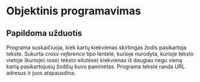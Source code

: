 # Objektinis programavimas

## Papildoma užduotis

Programa suskaičiuoja, kiek kartų kiekvienas skirtingas žodis pasikartoja tekste.
Sukurta *cross-reference* tipo lentelė, kurioje nurodyta, kurioje teksto vietoje (kurioje(-iose) teksto eilutėse) kiekvienas iš daugiau negu vieną kartą pasikartojusių žodžių buvo paminėtas.
Programa tekste randa URL adresus ir juos atspausdina.

